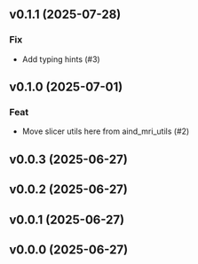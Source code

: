 ## v0.1.1 (2025-07-28)

### Fix

- Add typing hints (#3)

## v0.1.0 (2025-07-01)

### Feat

- Move slicer utils here from aind_mri_utils (#2)

## v0.0.3 (2025-06-27)

## v0.0.2 (2025-06-27)

## v0.0.1 (2025-06-27)

## v0.0.0 (2025-06-27)
